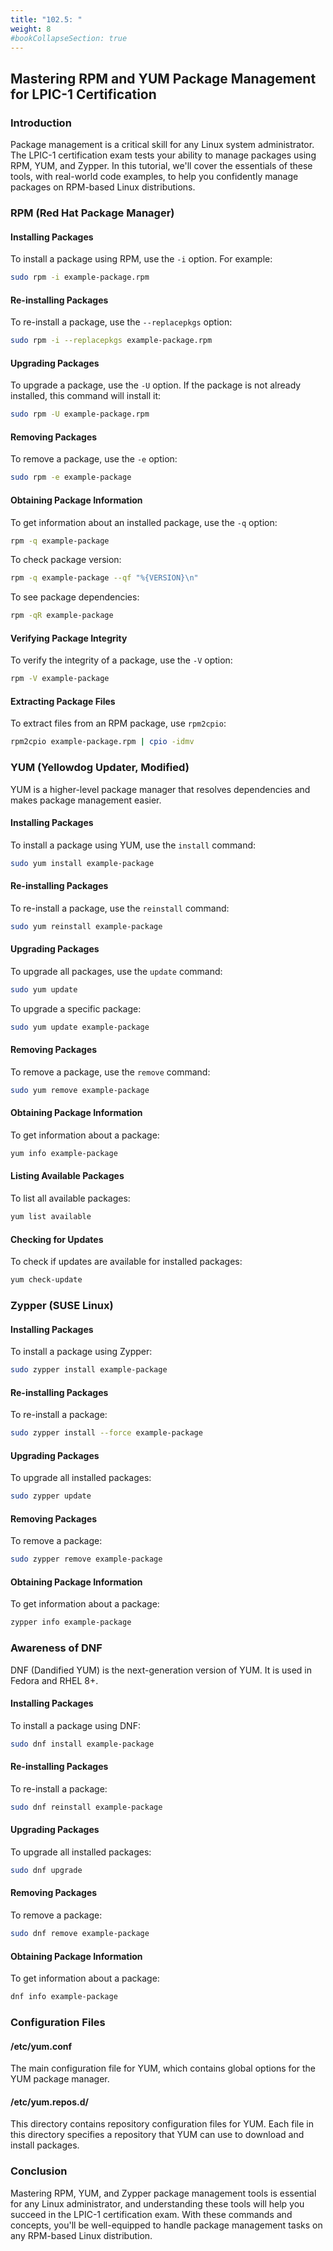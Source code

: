 ```yaml
---
title: "102.5: "
weight: 8 
#bookCollapseSection: true
---
```


## Mastering RPM and YUM Package Management for LPIC-1 Certification

### Introduction

Package management is a critical skill for any Linux system administrator. The LPIC-1 certification exam tests your ability to manage packages using RPM, YUM, and Zypper. In this tutorial, we'll cover the essentials of these tools, with real-world code examples, to help you confidently manage packages on RPM-based Linux distributions.

### RPM (Red Hat Package Manager)

#### Installing Packages

To install a package using RPM, use the `-i` option. For example:

```bash
sudo rpm -i example-package.rpm
```

#### Re-installing Packages

To re-install a package, use the `--replacepkgs` option:

```bash
sudo rpm -i --replacepkgs example-package.rpm
```

#### Upgrading Packages

To upgrade a package, use the `-U` option. If the package is not already installed, this command will install it:

```bash
sudo rpm -U example-package.rpm
```

#### Removing Packages

To remove a package, use the `-e` option:

```bash
sudo rpm -e example-package
```

#### Obtaining Package Information

To get information about an installed package, use the `-q` option:

```bash
rpm -q example-package
```

To check package version:

```bash
rpm -q example-package --qf "%{VERSION}\n"
```

To see package dependencies:

```bash
rpm -qR example-package
```

#### Verifying Package Integrity

To verify the integrity of a package, use the `-V` option:

```bash
rpm -V example-package
```

#### Extracting Package Files

To extract files from an RPM package, use `rpm2cpio`:

```bash
rpm2cpio example-package.rpm | cpio -idmv
```

### YUM (Yellowdog Updater, Modified)

YUM is a higher-level package manager that resolves dependencies and makes package management easier.

#### Installing Packages

To install a package using YUM, use the `install` command:

```bash
sudo yum install example-package
```

#### Re-installing Packages

To re-install a package, use the `reinstall` command:

```bash
sudo yum reinstall example-package
```

#### Upgrading Packages

To upgrade all packages, use the `update` command:

```bash
sudo yum update
```

To upgrade a specific package:

```bash
sudo yum update example-package
```

#### Removing Packages

To remove a package, use the `remove` command:

```bash
sudo yum remove example-package
```

#### Obtaining Package Information

To get information about a package:

```bash
yum info example-package
```

#### Listing Available Packages

To list all available packages:

```bash
yum list available
```

#### Checking for Updates

To check if updates are available for installed packages:

```bash
yum check-update
```

### Zypper (SUSE Linux)

#### Installing Packages

To install a package using Zypper:

```bash
sudo zypper install example-package
```

#### Re-installing Packages

To re-install a package:

```bash
sudo zypper install --force example-package
```

#### Upgrading Packages

To upgrade all installed packages:

```bash
sudo zypper update
```

#### Removing Packages

To remove a package:

```bash
sudo zypper remove example-package
```

#### Obtaining Package Information

To get information about a package:

```bash
zypper info example-package
```

### Awareness of DNF

DNF (Dandified YUM) is the next-generation version of YUM. It is used in Fedora and RHEL 8+.

#### Installing Packages

To install a package using DNF:

```bash
sudo dnf install example-package
```

#### Re-installing Packages

To re-install a package:

```bash
sudo dnf reinstall example-package
```

#### Upgrading Packages

To upgrade all installed packages:

```bash
sudo dnf upgrade
```

#### Removing Packages

To remove a package:

```bash
sudo dnf remove example-package
```

#### Obtaining Package Information

To get information about a package:

```bash
dnf info example-package
```

### Configuration Files

#### /etc/yum.conf

The main configuration file for YUM, which contains global options for the YUM package manager.

#### /etc/yum.repos.d/

This directory contains repository configuration files for YUM. Each file in this directory specifies a repository that YUM can use to download and install packages.

### Conclusion

Mastering RPM, YUM, and Zypper package management tools is essential for any Linux administrator, and understanding these tools will help you succeed in the LPIC-1 certification exam. With these commands and concepts, you'll be well-equipped to handle package management tasks on any RPM-based Linux distribution.
